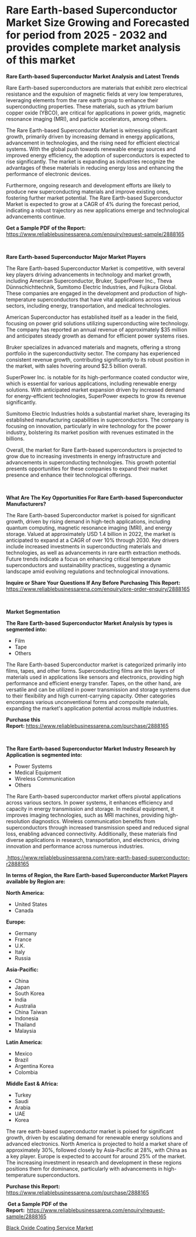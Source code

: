 <p><h1>Rare Earth-based Superconductor Market Size Growing and Forecasted for period from 2025 - 2032 and provides complete market analysis of this market</h1></p><p><strong>Rare Earth-based Superconductor Market Analysis and Latest Trends</strong></p>
<p><p>Rare Earth-based superconductors are materials that exhibit zero electrical resistance and the expulsion of magnetic fields at very low temperatures, leveraging elements from the rare earth group to enhance their superconducting properties. These materials, such as yttrium barium copper oxide (YBCO), are critical for applications in power grids, magnetic resonance imaging (MRI), and particle accelerators, among others.</p><p>The Rare Earth-based Superconductor Market is witnessing significant growth, primarily driven by increasing demand in energy applications, advancement in technologies, and the rising need for efficient electrical systems. With the global push towards renewable energy sources and improved energy efficiency, the adoption of superconductors is expected to rise significantly. The market is expanding as industries recognize the advantages of these materials in reducing energy loss and enhancing the performance of electronic devices.</p><p>Furthermore, ongoing research and development efforts are likely to produce new superconducting materials and improve existing ones, fostering further market potential. The Rare Earth-based Superconductor Market is expected to grow at a CAGR of 4% during the forecast period, indicating a robust trajectory as new applications emerge and technological advancements continue.</p></p>
<p><strong>Get a Sample PDF of the Report:&nbsp;</strong> <a href="https://www.reliablebusinessarena.com/enquiry/request-sample/2888165?utm_campaign=1892&utm_medium=2&utm_source=Github&utm_content=ia&utm_term=14032025&utm_id=rare-earth-based-superconductor">https://www.reliablebusinessarena.com/enquiry/request-sample/2888165</a></p>
<p>&nbsp;</p>
<p><strong>Rare Earth-based Superconductor Major Market Players</strong></p>
<p><p>The Rare Earth-based Superconductor Market is competitive, with several key players driving advancements in technology and market growth, including American Superconductor, Bruker, SuperPower Inc., Theva Dünnschichttechnik, Sumitomo Electric Industries, and Fujikura Global. These companies are engaged in the development and production of high-temperature superconductors that have vital applications across various sectors, including energy, transportation, and medical technologies.</p><p>American Superconductor has established itself as a leader in the field, focusing on power grid solutions utilizing superconducting wire technology. The company has reported an annual revenue of approximately $35 million and anticipates steady growth as demand for efficient power systems rises.</p><p>Bruker specializes in advanced materials and magnets, offering a strong portfolio in the superconductivity sector. The company has experienced consistent revenue growth, contributing significantly to its robust position in the market, with sales hovering around $2.5 billion overall.</p><p>SuperPower Inc. is notable for its high-performance coated conductor wire, which is essential for various applications, including renewable energy solutions. With anticipated market expansion driven by increased demand for energy-efficient technologies, SuperPower expects to grow its revenue significantly.</p><p>Sumitomo Electric Industries holds a substantial market share, leveraging its established manufacturing capabilities in superconductors. The company is focusing on innovation, particularly in wire technology for the power industry, bolstering its market position with revenues estimated in the billions.</p><p>Overall, the market for Rare Earth-based superconductors is projected to grow due to increasing investments in energy infrastructure and advancements in superconducting technologies. This growth potential presents opportunities for these companies to expand their market presence and enhance their technological offerings.</p></p>
<p>&nbsp;</p>
<p><strong>What Are The Key Opportunities For Rare Earth-based Superconductor Manufacturers?</strong></p>
<p><p>The Rare Earth-based Superconductor market is poised for significant growth, driven by rising demand in high-tech applications, including quantum computing, magnetic resonance imaging (MRI), and energy storage. Valued at approximately USD 1.4 billion in 2022, the market is anticipated to expand at a CAGR of over 10% through 2030. Key drivers include increased investments in superconducting materials and technologies, as well as advancements in rare earth extraction methods. Future trends indicate a focus on enhancing critical temperature superconductors and sustainability practices, suggesting a dynamic landscape amid evolving regulations and technological innovations.</p></p>
<p><strong>Inquire or Share Your Questions If Any Before Purchasing This Report:</strong> <a href="https://www.reliablebusinessarena.com/enquiry/pre-order-enquiry/2888165?utm_campaign=1892&utm_medium=2&utm_source=Github&utm_content=ia&utm_term=14032025&utm_id=rare-earth-based-superconductor">https://www.reliablebusinessarena.com/enquiry/pre-order-enquiry/2888165</a></p>
<p>&nbsp;</p>
<p><strong>Market Segmentation</strong></p>
<p><strong>The Rare Earth-based Superconductor Market Analysis by types is segmented into:</strong></p>
<p><ul><li>Film</li><li>Tape</li><li>Others</li></ul></p>
<p><p>The Rare Earth-based Superconductor market is categorized primarily into films, tapes, and other forms. Superconducting films are thin layers of materials used in applications like sensors and electronics, providing high performance and efficient energy transfer. Tapes, on the other hand, are versatile and can be utilized in power transmission and storage systems due to their flexibility and high current-carrying capacity. Other categories encompass various unconventional forms and composite materials, expanding the market's application potential across multiple industries.</p></p>
<p><strong>Purchase this Report:&nbsp;</strong><a href="https://www.reliablebusinessarena.com/purchase/2888165?utm_campaign=1892&utm_medium=2&utm_source=Github&utm_content=ia&utm_term=14032025&utm_id=rare-earth-based-superconductor">https://www.reliablebusinessarena.com/purchase/2888165</a></p>
<p>&nbsp;</p>
<p><strong>The Rare Earth-based Superconductor Market Industry Research by Application is segmented into:</strong></p>
<p><ul><li>Power Systems</li><li>Medical Equipment</li><li>Wireless Communication</li><li>Others</li></ul></p>
<p><p>The Rare Earth-based superconductor market offers pivotal applications across various sectors. In power systems, it enhances efficiency and capacity in energy transmission and storage. In medical equipment, it improves imaging technologies, such as MRI machines, providing high-resolution diagnostics. Wireless communication benefits from superconductors through increased transmission speed and reduced signal loss, enabling advanced connectivity. Additionally, these materials find diverse applications in research, transportation, and electronics, driving innovation and performance across numerous industries.</p></p>
<p><a href="https://www.reliablebusinessarena.com/rare-earth-based-superconductor-r2888165?utm_campaign=1892&utm_medium=2&utm_source=Github&utm_content=ia&utm_term=14032025&utm_id=rare-earth-based-superconductor">&nbsp;https://www.reliablebusinessarena.com/rare-earth-based-superconductor-r2888165</a></p>
<p><strong>In terms of Region, the Rare Earth-based Superconductor Market Players available by Region are:</strong></p>
<p>
    <p> <strong> North America: </strong>
        <ul>
            <li>United States</li>
            <li>Canada</li>
        </ul>
        </p> 
    <p> <strong> Europe: </strong>
        <ul>
            <li>Germany</li>
            <li>France</li>
            <li>U.K.</li>
            <li>Italy</li>
            <li>Russia</li>
        </ul>
        </p> 
    <p> <strong> Asia-Pacific: </strong>
        <ul>
            <li>China</li>
            <li>Japan</li>
            <li>South Korea</li>
            <li>India</li>
            <li>Australia</li>
            <li>China Taiwan</li>
            <li>Indonesia</li>
            <li>Thailand</li>
            <li>Malaysia</li>
        </ul>
        </p> 
    <p> <strong> Latin America: </strong>
        <ul>
            <li>Mexico</li>
            <li>Brazil</li>
            <li>Argentina Korea</li>
            <li>Colombia</li>
        </ul>
        </p> 
    <p> <strong> Middle East & Africa: </strong>
        <ul>
            <li>Turkey</li>
            <li>Saudi</li>
            <li>Arabia</li>
            <li>UAE</li>
            <li>Korea</li>
        </ul>
    </p>
    </p>
<p><p>The rare earth-based superconductor market is poised for significant growth, driven by escalating demand for renewable energy solutions and advanced electronics. North America is projected to hold a market share of approximately 30%, followed closely by Asia-Pacific at 28%, with China as a key player. Europe is expected to account for around 25% of the market. The increasing investment in research and development in these regions positions them for dominance, particularly with advancements in high-temperature superconductors.</p></p>
<p><strong>Purchase this Report: </strong><a href="https://www.reliablebusinessarena.com/purchase/2888165?utm_campaign=1892&utm_medium=2&utm_source=Github&utm_content=ia&utm_term=14032025&utm_id=rare-earth-based-superconductor">https://www.reliablebusinessarena.com/purchase/2888165</a></p>
<p>&nbsp;<strong>Get a Sample PDF of the Report:&nbsp;&nbsp;</strong><a href="https://www.reliablebusinessarena.com/enquiry/request-sample/2888165?utm_campaign=1892&utm_medium=2&utm_source=Github&utm_content=ia&utm_term=14032025&utm_id=rare-earth-based-superconductor">https://www.reliablebusinessarena.com/enquiry/request-sample/2888165</a></p>
<p><strong></strong></p>
<p><p><a href="https://github.com/provorikovar/Market-Research-Report-List-7/blob/main/black-oxide-coating-service-market.md?utm_campaign=1892&utm_medium=2&utm_source=Github&utm_content=ia&utm_term=14032025&utm_id=rare-earth-based-superconductor">Black Oxide Coating Service Market</a></p></p>